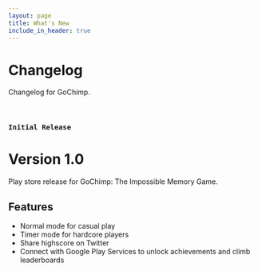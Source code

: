 ```yaml
---
layout: page
title: What's New
include_in_header: true
---
```


# Changelog
Changelog for GoChimp.

<br>

### `Initial Release`
# **Version 1.0**
Play store release for GoChimp: The Impossible Memory Game.

## Features
* Normal mode for casual play
* Timer mode for hardcore players
* Share highscore on Twitter
* Connect with Google Play Services to unlock achievements and climb leaderboards

<br>
